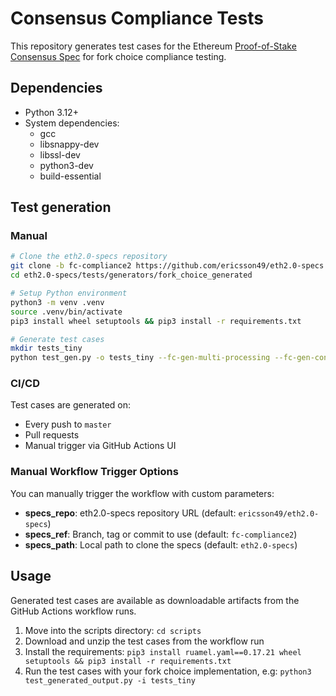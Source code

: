 # Consensus Compliance Tests
This repository generates test cases for the Ethereum [Proof-of-Stake Consensus Spec](https://github.com/ethereum/consensus-specs) for fork choice compliance testing.

## Dependencies
- Python 3.12+
- System dependencies:
  - gcc
  - libsnappy-dev
  - libssl-dev
  - python3-dev
  - build-essential


## Test generation

### Manual
```bash
# Clone the eth2.0-specs repository
git clone -b fc-compliance2 https://github.com/ericsson49/eth2.0-specs.git
cd eth2.0-specs/tests/generators/fork_choice_generated

# Setup Python environment
python3 -m venv .venv
source .venv/bin/activate
pip3 install wheel setuptools && pip3 install -r requirements.txt

# Generate test cases
mkdir tests_tiny
python test_gen.py -o tests_tiny --fc-gen-multi-processing --fc-gen-config tiny/test_gen.yaml
```

### CI/CD
Test cases are generated on:
- Every push to `master`
- Pull requests
- Manual trigger via GitHub Actions UI

### Manual Workflow Trigger Options

You can manually trigger the workflow with custom parameters:

- **specs_repo**: eth2.0-specs repository URL (default: `ericsson49/eth2.0-specs`)
- **specs_ref**: Branch, tag or commit to use (default: `fc-compliance2`)
- **specs_path**: Local path to clone the specs (default: `eth2.0-specs`)

## Usage
Generated test cases are available as downloadable artifacts from the GitHub Actions workflow runs. 

1. Move into the scripts directory: `cd scripts`
2. Download and unzip the test cases from the workflow run
3. Install the requirements: `pip3 install ruamel.yaml==0.17.21 wheel setuptools && pip3 install -r requirements.txt`
4. Run the test cases with your fork choice implementation, e.g: `python3 test_generated_output.py -i tests_tiny`
